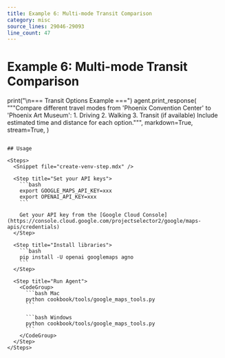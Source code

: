 ```yaml
---
title: Example 6: Multi-mode Transit Comparison
category: misc
source_lines: 29046-29093
line_count: 47
---
```


# Example 6: Multi-mode Transit Comparison
print("\n=== Transit Options Example ===")
agent.print_response(
    """Compare different travel modes from 'Phoenix Convention Center' to 'Phoenix Art Museum':
    1. Driving
    2. Walking
    3. Transit (if available)
    Include estimated time and distance for each option.""",
    markdown=True,
    stream=True,
)
```

## Usage

<Steps>
  <Snippet file="create-venv-step.mdx" />

  <Step title="Set your API keys">
    ```bash
    export GOOGLE_MAPS_API_KEY=xxx
    export OPENAI_API_KEY=xxx
    ```

    Get your API key from the [Google Cloud Console](https://console.cloud.google.com/projectselector2/google/maps-apis/credentials)
  </Step>

  <Step title="Install libraries">
    ```bash
    pip install -U openai googlemaps agno
    ```
  </Step>

  <Step title="Run Agent">
    <CodeGroup>
      ```bash Mac
      python cookbook/tools/google_maps_tools.py
      ```

      ```bash Windows
      python cookbook/tools/google_maps_tools.py
      ```
    </CodeGroup>
  </Step>
</Steps>


